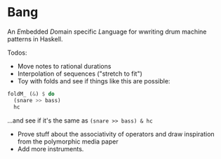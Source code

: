 Bang
====

An *E*mbedded *D*omain *s*pecific *L*anguage for wwriting drum machine patterns in Haskell.

Todos:
- Move notes to rational durations
- Interpolation of sequences ("stretch to fit")
- Toy with folds and see if things like this are possible:

```haskell
foldM_ (&) $ do
  (snare >> bass)
  hc
```

...and see if it's the same as `(snare >> bass) & hc`

- Prove stuff about the associativity of operators and draw inspiration from the polymorphic media paper
- Add more instruments.
